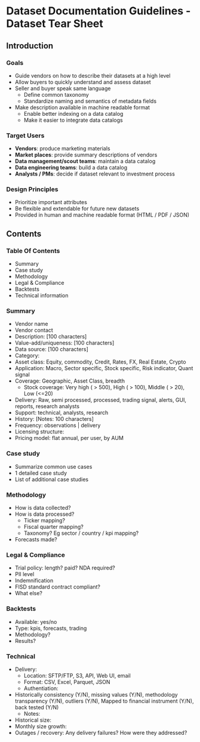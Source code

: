# Dataset Documentation Guidelines - Dataset Tear Sheet

## Introduction

### Goals

* Guide vendors on how to describe their datasets at a high level
* Allow buyers to quickly understand and assess dataset
* Seller and buyer speak same language
    * Define common taxonomy 
    * Standardize naming and semantics of metadata fields
* Make description available in machine readable format
    * Enable better indexing on a data catalog
    * Make it easier to integrate data catalogs

### Target Users

* **Vendors**: produce marketing materials
* **Market places**: provide summary descriptions of vendors
* **Data management/scout teams**: maintain a data catalog
* **Data engineering teams**: build a data catalog  
* **Analysts / PMs**: decide if dataset relevant to investment process

### Design Principles

* Prioritize important attributes
* Be flexible and extendable for future new datasets
* Provided in human and machine readable format (HTML / PDF / JSON)

## Contents

### Table Of Contents

* Summary
* Case study
* Methodology
* Legal & Compliance
* Backtests
* Technical information

### Summary

* Vendor name
* Vendor contact
* Description: [100 characters]
* Value-add/uniqueness: [100 characters]
* Data source: [100 characters]
* Category: 
* Asset class: Equity, commodity, Credit, Rates, FX, Real Estate, Crypto
* Application: Macro, Sector specific, Stock specific, Risk indicator, Quant signal
* Coverage: Geographic, Asset Class, breadth
    * Stock coverage: Very high ( > 500), High ( > 100), Middle ( > 20), Low (<=20)
* Delivery: Raw, semi processed, processed, trading signal, alerts, GUI, reports, research analysts
* Support: technical, analysts, research
* History: [Notes: 100 characters]
* Frequency: observations | delivery 
* Licensing structure: 
* Pricing model: flat annual, per user, by AUM

### Case study

* Summarize common use cases
* 1 detailed case study
* List of additional case studies

### Methodology

* How is data collected?
* How is data processed?
    * Ticker mapping?
    * Fiscal quarter mapping?
    * Taxonomy? Eg sector / country / kpi mapping?
* Forecasts made?

### Legal & Compliance

* Trial policy: length? paid? NDA required?
* PII level
* Indemnification
* FISD standard contract compliant?
* What else?

### Backtests 

* Available: yes/no
* Type: kpis, forecasts, trading
* Methodology?
* Results?

### Technical 

* Delivery:
    * Location: SFTP/FTP,  S3, API, Web UI, email
    * Format: CSV, Excel, Parquet, JSON
    * Authentiation: 
* Historically consistency (Y/N), missing values (Y/N), methodology transparency (Y/N), outliers (Y/N), Mapped to financial instrument (Y/N), back tested (Y/N)
    * Notes: 
* Historical size:
* Monthly size growth:
* Outages / recovery: Any delivery failures? How were they addressed?

